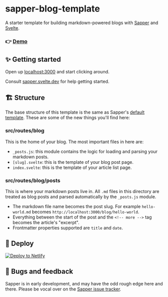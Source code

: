 # sapper-blog-template

A starter template for building markdown-powered blogs with [Sapper](https://github.com/sveltejs/sapper) and [Svelte](https://github.com/sveltejs/svelte).

### 👉 [Demo](https://sapper-blog-template.netlify.com/)

## ✨ Getting started

Open up [localhost:3000](http://localhost:3000) and start clicking around.

Consult [sapper.svelte.dev](https://sapper.svelte.dev) for help getting started.

## 🏗 Structure

The base structure of this template is the same as Sapper's [default template](https://github.com/sveltejs/sapper-template/). These are some of the new things you'll find here:

### src/routes/blog

This is the home of your blog. The most important files in here are:

-   `_posts.js`: this module contains the logic for loading and parsing your markdown posts.
-   `[slug].svelte`: this is the template of your blog post page.
-   `index.svelte`: this is the template of your article list page.

### src/routes/blog/posts

This is where your markdown posts live in. All `.md` files in this directory are treated as blog posts and parsed automatically by the `_posts.js` module.

-   The markdown file name becomes the post slug. For example `hello-world.md` becomes `http://localhost:3000/blog/hello-world`.
-   Everything between the start of the post and the `<!-- more -->` tag becomes the article's "excerpt".
-   Frontmatter properties supported are `title` and `date`.

## 🚀 Deploy

[![Deploy to Netlify](https://www.netlify.com/img/deploy/button.svg)](https://app.netlify.com/start/deploy?repository=https://github.com/Charca/sapper-blog-template)

## 🐛 Bugs and feedback

Sapper is in early development, and may have the odd rough edge here and there. Please be vocal over on the [Sapper issue tracker](https://github.com/sveltejs/sapper/issues).
